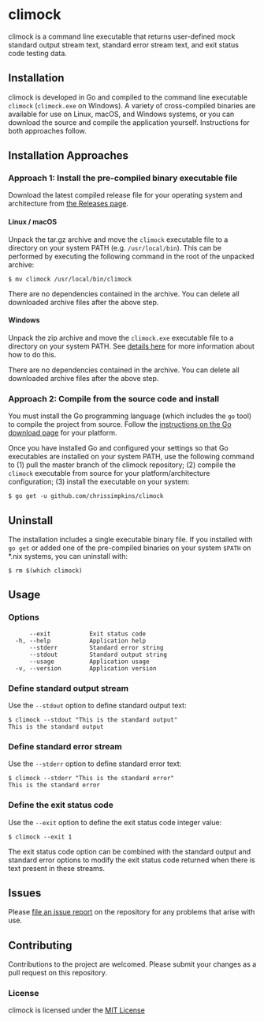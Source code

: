 # climock


climock is a command line executable that returns user-defined mock standard output stream text, standard error stream text, and exit status code testing data.

## Installation

climock is developed in Go and compiled to the command line executable `climock` (`climock.exe` on Windows). A variety of cross-compiled binaries are available for use on Linux, macOS, and Windows systems, or you can download the source and compile the application yourself. Instructions for both approaches follow.

## Installation Approaches

### Approach 1: Install the pre-compiled binary executable file

Download the latest compiled release file for your operating system and architecture from [the Releases page](https://github.com/chrissimpkins/climock/releases/latest).

#### Linux / macOS

Unpack the tar.gz archive and move the `climock` executable file to a directory on your system PATH (e.g. `/usr/local/bin`).  This can be performed by executing the following command in the root of the unpacked archive:

```
$ mv climock /usr/local/bin/climock
```

There are no dependencies contained in the archive.  You can delete all downloaded archive files after the above step.

#### Windows

Unpack the zip archive and move the `climock.exe` executable file to a directory on your system PATH. See [details here](https://stackoverflow.com/questions/4822400/register-an-exe-so-you-can-run-it-from-any-command-line-in-windows) for more information about how to do this.

There are no dependencies contained in the archive.  You can delete all downloaded archive files after the above step.

### Approach 2: Compile from the source code and install

You must install the Go programming language (which includes the `go` tool) to compile the project from source.  Follow the [instructions on the Go download page](https://golang.org/dl/) for your platform. 

Once you have installed Go and configured your settings so that Go executables are installed on your system PATH, use the following command to (1) pull the master branch of the climock repository; (2) compile the `climock` executable from source for your platform/architecture configuration; (3) install the executable on your system:

```
$ go get -u github.com/chrissimpkins/climock
```

## Uninstall

The installation includes a single executable binary file.  If you installed with `go get` or added one of the pre-compiled binaries on your system `$PATH` on *.nix systems, you can uninstall with:

```
$ rm $(which climock)
```

## Usage

### Options

```
      --exit           Exit status code
  -h, --help           Application help
      --stderr         Standard error string
      --stdout         Standard output string
      --usage          Application usage
  -v, --version        Application version
```

### Define standard output stream

Use the `--stdout` option to define standard output text:

```
$ climock --stdout "This is the standard output"
This is the standard output
```

### Define standard error stream

Use the `--stderr` option to define standard error text:

```
$ climock --stderr "This is the standard error"
This is the standard error
```

### Define the exit status code

Use the `--exit` option to define the exit status code integer value:

```
$ climock --exit 1
```
The exit status code option can be combined with the standard output and standard error options to modify the exit status code returned when there is text present in these streams.

## Issues

Please [file an issue report](https://github.com/chrissimpkins/climock/issues/new) on the repository for any problems that arise with use.

## Contributing

Contributions to the project are welcomed. Please submit your changes as a pull request on this repository.

### License

climock is licensed under the [MIT License](LICENSE)